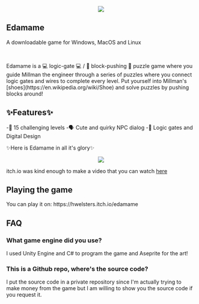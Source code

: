 <p align="center">
  <img src="https://user-images.githubusercontent.com/84760072/187539218-643eefdb-2d03-4d19-a549-6b4a005c5f82.png"/>
</p>

<h2>Edamame</h2>
  <p>A downloadable game for Windows, MacOS and Linux </p> 
  <br/>
<p>Edamame is a 💻 logic-gate 💻 / 🧦 block-pushing 🧦 puzzle game where you guide Millman the engineer through a series of puzzles where you connect logic gates and wires to complete every level. Put yourself into Millman's [shoes](https://en.wikipedia.org/wiki/Shoe) and solve puzzles by pushing blocks around!  </p>
  
<h2>✨Features✨</h2>
-🥦 15 challenging levels
-🗣️ Cute and quirky NPC dialog
-🍟 Logic gates and Digital Design

✨Here is Edamame in all it's glory✨
<p align="center">
  <img src="https://img.itch.zone/aW1nLzc5MDQ1MjMucG5n/original/7Y4ZBE.png"/>
</p>
  
itch.io was kind enough to make a video that you can watch [here](https://www.youtube.com/watch?v=6dCfxoYuqq8)

<h2>Playing the game</h2>
You can play it on: https://hwelsters.itch.io/edamame

<h2>FAQ</h2>
<h3>What game engine did you use?</h3>
I used Unity Engine and C# to program the game and Aseprite for the art!
<h3>This is a Github repo, where's the source code?</h3>
I put the source code in a private repository since I'm actually trying to make money from the game but I am willing to show you the source code if you request it.
